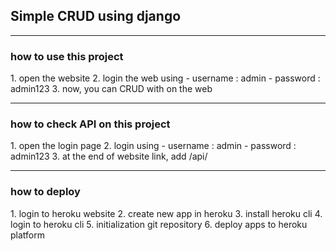 ## Simple CRUD using django
<hr>
<h3> how to use this project </h3>
1. open the website
2. login the web using
    - username : admin 
    - password : admin123
3. now, you can CRUD with on the web
<hr>
<h3> how to check API on this project </h3>
1. open the login page
2. login using
    - username : admin 
    - password : admin123
3. at the end of website link, add /api/
<hr>
<h3> how to deploy </h3>
1. login to heroku website
2. create new app in heroku
3. install heroku cli
4. login to heroku cli
5. initialization git repository
6. deploy apps to heroku platform